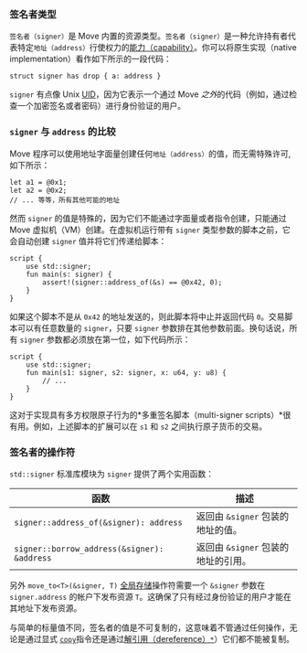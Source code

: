 ### 签名者类型

`签名者（signer）`是 Move 内置的资源类型。`签名者（signer）`是一种允许持有者代表特定`地址（address）`行使权力的[能力（capability）](https://en.wikipedia.org/wiki/Object-capability_model)。你可以将原生实现（native implementation）看作如下所示的一段代码：

```move
struct signer has drop { a: address }
```

`signer` 有点像 Unix [UID](https://en.wikipedia.org/wiki/User_identifier)，因为它表示一个通过 Move *之外*的代码（例如，通过检查一个加密签名或者密码）进行身份验证的用户。

### `signer` 与 `address` 的比较

Move 程序可以使用地址字面量创建任何`地址（address）`的值，而无需特殊许可,如下所示：

```move
let a1 = @0x1;
let a2 = @0x2;
// ... 等等，所有其他可能的地址
```

然而 `signer` 的值是特殊的，因为它们不能通过字面量或者指令创建，只能通过 Move 虚拟机（VM）创建。在虚拟机运行带有 `signer` 类型参数的脚本之前，它会自动创建 `signer` 值并将它们传递给脚本：

```move
script {
    use std::signer;
    fun main(s: signer) {
        assert!(signer::address_of(&s) == @0x42, 0);
    }
}
```

如果这个脚本不是从 `0x42` 的地址发送的，则此脚本将中止并返回代码 `0`。交易脚本可以有任意数量的 `signer`，只要 `signer` 参数排在其他参数前面。换句话说，所有 `signer` 参数都必须放在第一位，如下代码所示：

```move
script {
    use std::signer;
    fun main(s1: signer, s2: signer, x: u64, y: u8) {
        // ...
    }
}
```

这对于实现具有多方权限原子行为的*多重签名脚本（multi-signer scripts）*很有用。例如，上述脚本的扩展可以在 `s1` 和 `s2` 之间执行原子货币的交易。

### 签名者的操作符

`std::signer` 标准库模块为 `signer` 提供了两个实用函数：

| 函数                                        | 描述                                                          |
| ------------------------------------------- | ------------------------------------------------------------- |
| `signer::address_of(&signer): address`      | 返回由 `&signer` 包装的地址的值。                               |
| `signer::borrow_address(&signer): &address` | 返回由 `&signer` 包装的地址的引用。                           |


另外 `move_to<T>(&signer, T)` [全局存储](./global-storage-operators.md)操作符需要一个 `&signer` 参数在 `signer.address` 的帐户下发布资源 `T`。这确保了只有经过身份验证的用户才能在其地址下发布资源。


与简单的标量值不同，签名者的值是不可复制的，这意味着不管通过任何操作，无论是通过显式 [`copy`](./variables.md#移动和复制move-and-copy)指令还是通过[解引用（dereference）`*`](./references.md#reference-operators)）它们都不能被复制。
